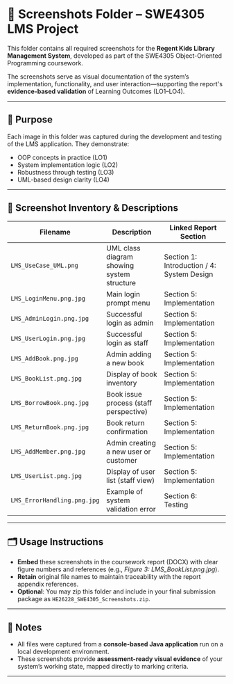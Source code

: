 # 📂 Screenshots Folder – SWE4305 LMS Project

This folder contains all required screenshots for the **Regent Kids Library Management System**, developed as part of the SWE4305 Object-Oriented Programming coursework.

The screenshots serve as visual documentation of the system’s implementation, functionality, and user interaction—supporting the report's **evidence-based validation** of Learning Outcomes (LO1–LO4).

---

## 🧾 Purpose

Each image in this folder was captured during the development and testing of the LMS application. They demonstrate:
- OOP concepts in practice (LO1)
- System implementation logic (LO2)
- Robustness through testing (LO3)
- UML-based design clarity (LO4)

---

## 📸 Screenshot Inventory & Descriptions

| **Filename**                  | **Description**                                       | **Linked Report Section**       |
|------------------------------|-------------------------------------------------------|---------------------------------|
| `LMS_UseCase_UML.png`        | UML class diagram showing system structure            | Section 1: Introduction / 4: System Design |
| `LMS_LoginMenu.png.jpg`      | Main login prompt menu                                | Section 5: Implementation       |
| `LMS_AdminLogin.png.jpg`     | Successful login as admin                             | Section 5: Implementation       |
| `LMS_UserLogin.png.jpg`      | Successful login as staff                             | Section 5: Implementation       |
| `LMS_AddBook.png.jpg`        | Admin adding a new book                               | Section 5: Implementation       |
| `LMS_BookList.png.jpg`       | Display of book inventory                             | Section 5: Implementation       |
| `LMS_BorrowBook.png.jpg`     | Book issue process (staff perspective)                | Section 5: Implementation       |
| `LMS_ReturnBook.png.jpg`     | Book return confirmation                              | Section 5: Implementation       |
| `LMS_AddMember.png.jpg`      | Admin creating a new user or customer                 | Section 5: Implementation       |
| `LMS_UserList.png.jpg`       | Display of user list (staff view)                     | Section 5: Implementation       |
| `LMS_ErrorHandling.png.jpg`  | Example of system validation error                    | Section 6: Testing              |

---

## 🗂️ Usage Instructions

- **Embed** these screenshots in the coursework report (DOCX) with clear figure numbers and references (e.g., *Figure 3: LMS_BookList.png.jpg*).
- **Retain** original file names to maintain traceability with the report appendix references.
- **Optional**: You may zip this folder and include in your final submission package as `HE26228_SWE4305_Screenshots.zip`.

---

## 🔐 Notes

- All files were captured from a **console-based Java application** run on a local development environment.
- These screenshots provide **assessment-ready visual evidence** of your system’s working state, mapped directly to marking criteria.

---
